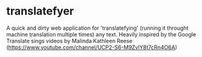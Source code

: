 # translatefyer
A quick and dirty web application for 'translatefying' (running it throught machine translation multiple times) any text. Heavily inspired by the Google Translate sings videos by Malinda Kathleen Reese (https://www.youtube.com/channel/UCP2-S6-M9ZvlY8t7cRn4O6A)
